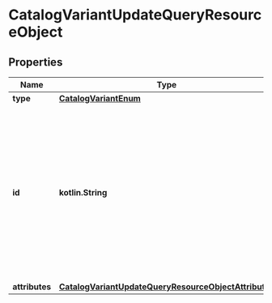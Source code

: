
# CatalogVariantUpdateQueryResourceObject

## Properties
| Name | Type | Description | Notes |
| ------------ | ------------- | ------------- | ------------- |
| **type** | [**CatalogVariantEnum**](CatalogVariantEnum.md) |  |  |
| **id** | **kotlin.String** | The catalog variant ID is a compound ID (string), with format: &#x60;{integration}:::{catalog}:::{external_id}&#x60;. Currently, the only supported integration type is &#x60;$custom&#x60;, and the only supported catalog is &#x60;$default&#x60;. |  |
| **attributes** | [**CatalogVariantUpdateQueryResourceObjectAttributes**](CatalogVariantUpdateQueryResourceObjectAttributes.md) |  |  |



